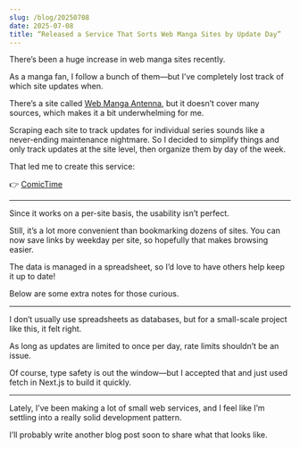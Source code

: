 ```yaml
---
slug: /blog/20250708
date: 2025-07-08
title: “Released a Service That Sorts Web Manga Sites by Update Day”
---
```


There’s been a huge increase in web manga sites recently.

As a manga fan, I follow a bunch of them—but I’ve completely lost track of which site updates when.

There’s a site called [Web Manga Antenna](https://webcomics.jp/), but it doesn’t cover many sources, which makes it a bit underwhelming for me.

Scraping each site to track updates for individual series sounds like a never-ending maintenance nightmare. So I decided to simplify things and only track updates at the site level, then organize them by day of the week.

That led me to create this service:

👉 [ComicTime](https://comictime.kkweb.io/)

---

Since it works on a per-site basis, the usability isn’t perfect.

Still, it’s a lot more convenient than bookmarking dozens of sites. You can now save links by weekday per site, so hopefully that makes browsing easier.

The data is managed in a spreadsheet, so I’d love to have others help keep it up to date!

Below are some extra notes for those curious.

---

I don’t usually use spreadsheets as databases, but for a small-scale project like this, it felt right.

As long as updates are limited to once per day, rate limits shouldn’t be an issue.

Of course, type safety is out the window—but I accepted that and just used fetch in Next.js to build it quickly.

---

Lately, I’ve been making a lot of small web services, and I feel like I’m settling into a really solid development pattern.

I’ll probably write another blog post soon to share what that looks like.
